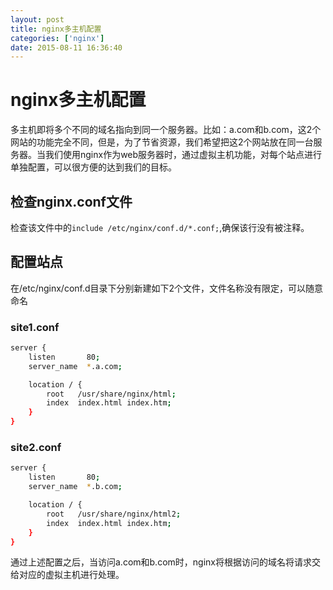 ```yaml
---
layout: post
title: nginx多主机配置
categories: ['nginx']
date: 2015-08-11 16:36:40
---
```

# nginx多主机配置

多主机即将多个不同的域名指向到同一个服务器。比如：a.com和b.com，这2个网站的功能完全不同，但是，为了节省资源，我们希望把这2个网站放在同一台服务器。当我们使用nginx作为web服务器时，通过虚拟主机功能，对每个站点进行单独配置，可以很方便的达到我们的目标。

## 检查nginx.conf文件

检查该文件中的```include /etc/nginx/conf.d/*.conf;```,确保该行没有被注释。

## 配置站点

在/etc/nginx/conf.d目录下分别新建如下2个文件，文件名称没有限定，可以随意命名

### site1.conf

```sh
server {
    listen       80;
    server_name  *.a.com;

    location / {
        root   /usr/share/nginx/html;
        index  index.html index.htm;
    }
}
```

### site2.conf

```sh
server {
    listen       80;
    server_name  *.b.com;

    location / {
        root   /usr/share/nginx/html2;
        index  index.html index.htm;
    }
}
```

通过上述配置之后，当访问a.com和b.com时，nginx将根据访问的域名将请求交给对应的虚拟主机进行处理。